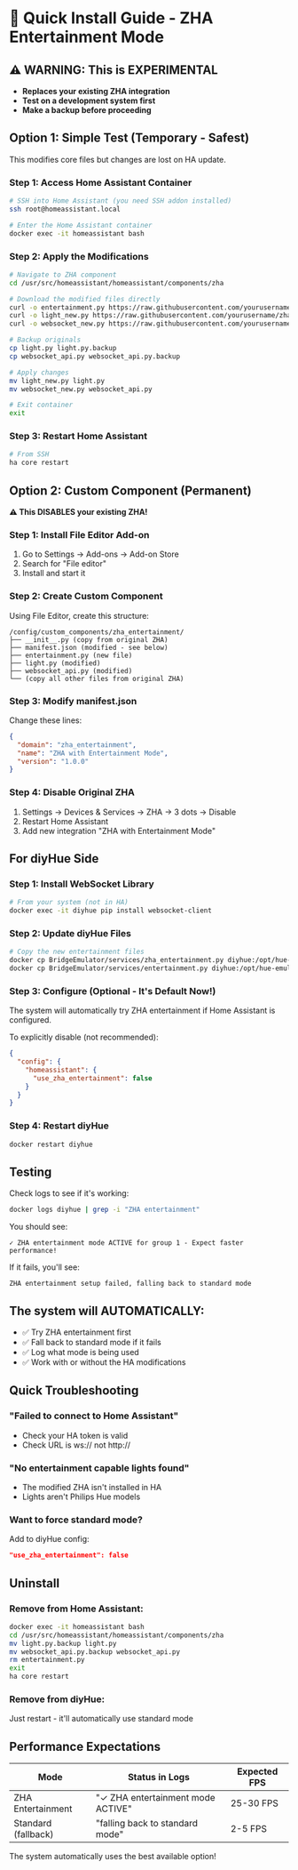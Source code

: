 # 🚀 Quick Install Guide - ZHA Entertainment Mode

## ⚠️ WARNING: This is EXPERIMENTAL
- **Replaces your existing ZHA integration**
- **Test on a development system first**
- **Make a backup before proceeding**

## Option 1: Simple Test (Temporary - Safest)

This modifies core files but changes are lost on HA update.

### Step 1: Access Home Assistant Container

```bash
# SSH into Home Assistant (you need SSH addon installed)
ssh root@homeassistant.local

# Enter the Home Assistant container
docker exec -it homeassistant bash
```

### Step 2: Apply the Modifications

```bash
# Navigate to ZHA component
cd /usr/src/homeassistant/homeassistant/components/zha

# Download the modified files directly
curl -o entertainment.py https://raw.githubusercontent.com/yourusername/zha-entertainment/main/entertainment.py
curl -o light_new.py https://raw.githubusercontent.com/yourusername/zha-entertainment/main/light.py
curl -o websocket_new.py https://raw.githubusercontent.com/yourusername/zha-entertainment/main/websocket_api.py

# Backup originals
cp light.py light.py.backup
cp websocket_api.py websocket_api.py.backup

# Apply changes
mv light_new.py light.py
mv websocket_new.py websocket_api.py

# Exit container
exit
```

### Step 3: Restart Home Assistant

```bash
# From SSH
ha core restart
```

## Option 2: Custom Component (Permanent)

**⚠️ This DISABLES your existing ZHA!**

### Step 1: Install File Editor Add-on

1. Go to Settings → Add-ons → Add-on Store
2. Search for "File editor"
3. Install and start it

### Step 2: Create Custom Component

Using File Editor, create this structure:
```
/config/custom_components/zha_entertainment/
├── __init__.py (copy from original ZHA)
├── manifest.json (modified - see below)
├── entertainment.py (new file)
├── light.py (modified)
├── websocket_api.py (modified)
└── (copy all other files from original ZHA)
```

### Step 3: Modify manifest.json

Change these lines:
```json
{
  "domain": "zha_entertainment",
  "name": "ZHA with Entertainment Mode",
  "version": "1.0.0"
}
```

### Step 4: Disable Original ZHA

1. Settings → Devices & Services → ZHA → 3 dots → Disable
2. Restart Home Assistant
3. Add new integration "ZHA with Entertainment Mode"

## For diyHue Side

### Step 1: Install WebSocket Library

```bash
# From your system (not in HA)
docker exec -it diyhue pip install websocket-client
```

### Step 2: Update diyHue Files

```bash
# Copy the new entertainment files
docker cp BridgeEmulator/services/zha_entertainment.py diyhue:/opt/hue-emulator/BridgeEmulator/services/
docker cp BridgeEmulator/services/entertainment.py diyhue:/opt/hue-emulator/BridgeEmulator/services/
```

### Step 3: Configure (Optional - It's Default Now!)

The system will automatically try ZHA entertainment if Home Assistant is configured.

To explicitly disable (not recommended):
```json
{
  "config": {
    "homeassistant": {
      "use_zha_entertainment": false
    }
  }
}
```

### Step 4: Restart diyHue

```bash
docker restart diyhue
```

## Testing

Check logs to see if it's working:
```bash
docker logs diyhue | grep -i "ZHA entertainment"
```

You should see:
```
✓ ZHA entertainment mode ACTIVE for group 1 - Expect faster performance!
```

If it fails, you'll see:
```
ZHA entertainment setup failed, falling back to standard mode
```

## The system will AUTOMATICALLY:
- ✅ Try ZHA entertainment first
- ✅ Fall back to standard mode if it fails
- ✅ Log what mode is being used
- ✅ Work with or without the HA modifications

## Quick Troubleshooting

### "Failed to connect to Home Assistant"
- Check your HA token is valid
- Check URL is ws:// not http://

### "No entertainment capable lights found"  
- The modified ZHA isn't installed in HA
- Lights aren't Philips Hue models

### Want to force standard mode?
Add to diyHue config:
```json
"use_zha_entertainment": false
```

## Uninstall

### Remove from Home Assistant:
```bash
docker exec -it homeassistant bash
cd /usr/src/homeassistant/homeassistant/components/zha
mv light.py.backup light.py
mv websocket_api.py.backup websocket_api.py
rm entertainment.py
exit
ha core restart
```

### Remove from diyHue:
Just restart - it'll automatically use standard mode

## Performance Expectations

| Mode | Status in Logs | Expected FPS |
|------|----------------|--------------|
| ZHA Entertainment | "✓ ZHA entertainment mode ACTIVE" | 25-30 FPS |
| Standard (fallback) | "falling back to standard mode" | 2-5 FPS |

The system automatically uses the best available option!